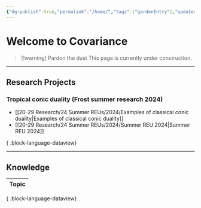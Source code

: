 ```yaml
---
{"dg-publish":true,"permalink":"/home/","tags":["gardenEntry"],"updated":"2024-07-21T07:58:15-07:00"}
---
```


# Welcome to Covariance

>[!warning] Pardon the dust
>This page is currently under construction.

---
## Research Projects

### Tropical conic duality (Frost summer research 2024)

- [[20-29 Research/24 Summer REUs/2024/Examples of classical conic duality\|Examples of classical conic duality]]
- [[20-29 Research/24 Summer REUs/2024/Summer REU 2024\|Summer REU 2024]]

{ .block-language-dataview}

---
## Knowledge

| Topic |
| ----- |

{ .block-language-dataview}
